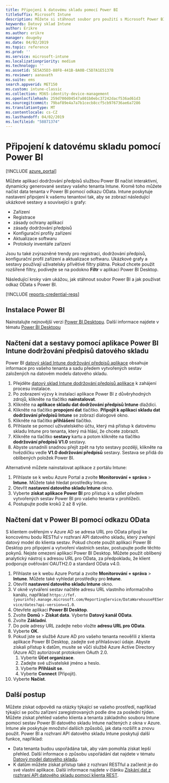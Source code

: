 ```yaml
---
title: Připojení k datovému skladu pomocí Power BI
titleSuffix: Microsoft Intune
description: Můžete si stáhnout soubor pro použití s Microsoft Power BI, který vám umožní načíst interaktivní, dynamicky generované sestavy vašeho tenanta Microsoft Intune.
keywords: Datový sklad Intune
author: Erikre
ms.author: erikre
manager: dougeby
ms.date: 04/02/2019
ms.topic: reference
ms.prod: ''
ms.service: microsoft-intune
ms.localizationpriority: medium
ms.technology: ''
ms.assetid: 5E5A35D3-88F8-441B-8A0B-C5D7A1E5137B
ms.reviewer: aanavath
ms.suite: ems
search.appverid: MET150
ms.custom: intune-classic
ms.collection: M365-identity-device-management
ms.openlocfilehash: 259d700d04547a801b0ebc37242dacf536ad61d3
ms.sourcegitcommit: 79baf89e4a7a7b1cecb8ccf5cb976736ae6a7286
ms.translationtype: MT
ms.contentlocale: cs-CZ
ms.lasthandoff: 04/02/2019
ms.locfileid: "58871374"
---
```

# <a name="connect-to-the-data-warehouse-with-power-bi"></a>Připojení k datovému skladu pomocí Power BI

[!INCLUDE [azure_portal](./includes/azure_portal.md)]

Můžete aplikaci dodržování předpisů službou Power BI načíst interaktivní, dynamicky generované sestavy vašeho tenanta Intune. Kromě toho můžete načíst data tenanta v Power BI pomocí odkazu OData. Intune poskytuje nastavení připojení k vašemu tenantovi tak, aby se zobrazí následující ukázkové sestavy a související s grafy:  

  -  Zařízení
  -  Registrace
  -  zásady ochrany aplikací
  -  zásady dodržování předpisů
  -  Konfigurační profily zařízení
  -  Aktualizace softwaru
  -  Protokoly inventáře zařízení

Jsou tu také zvýrazněné trendy pro registraci, dodržování předpisů, konfigurační profil zařízení a aktualizace softwaru. Ukázkové grafy a sestavy používají uživatelsky přívětivé filtry plátna. Pokud chcete použít rozšířené filtry, podívejte se na podokno **Filtr** v aplikaci Power BI Desktop.

Následující kroky vám ukážou, jak stáhnout soubor Power BI a jak používat odkaz OData s Power BI.

[!INCLUDE [reports-credential-reqs](./includes/reports-credential-reqs.md)]

## <a name="install-power-bi"></a>Instalace Power BI

Nainstalujte nejnovější verzi [Power BI Desktopu](https://aka.ms/intune/datawarehouseapi/installpowerbi). Další informace najdete v tématu [Power BI Desktopu](https://powerbi.microsoft.com/desktop)

## <a name="load-the-data-and-reports-using-the-power-bi-intune-compliance-data-warehouse-app"></a>Načtení dat a sestavy pomocí aplikace Power BI Intune dodržování předpisů datového skladu

Power BI [datový sklad Intune dodržování předpisů aplikace](https://aka.ms/intune/datawarehouseapi/getpowerbiapp) obsahuje informace pro vašeho tenanta a sadu předem vytvořených sestav založených na datovém modelu datového skladu.

1.  Přejděte [datový sklad Intune dodržování předpisů aplikace](https://aka.ms/intune/datawarehouseapi/getpowerbiapp) k zahájení procesu instalace.
2.  Po zobrazení výzvy k instalaci aplikace Power BI z důvěryhodných zdrojů, klikněte na tlačítko **nainstalovat**.
3.  Klikněte na **aplikace skladu dat dodržování předpisů Intune** dlaždici.
4.  Klikněte na tlačítko **propojení dat** tlačítko. 
    **Připojit k aplikaci skladu dat dodržování předpisů Intune** se zobrazí dialogové okno.
5.  Klikněte na tlačítko **přihlášení** tlačítko.
6.  Přihlaste se pomocí uživatelského účtu, který má přístup k datovému skladu Intune pro tenanta, který má hlásí, že chcete zobrazit. 
7.  Klikněte na tlačítko **sestavy** kartu a potom klikněte na tlačítko **dodržování předpisů V1.0** sestavy.
8.  Abyste usnadnili snadnou přejít zpět na tyto sestavy později, klikněte na hvězdičku vedle **V1.0 dodržování předpisů** sestavy. Sestava se přidá do oblíbených položek Power BI.

Alternativně můžete nainstalovat aplikace z portálu Intune:

1.  Přihlaste se k webu Azure Portal a zvolte **Monitorování + správa** > **Intune**. Můžete také hledat prostředky Intune.
2.  Otevřít **nastavení datového skladu Intune** okno.
3.  Vyberte **získat aplikace Power BI** pro přístup k a sdílet předem vytvořených sestav Power BI pro vašeho tenanta v prohlížeči.
4.  Postupujte podle kroků 2 až 8 výše.

## <a name="load-the-data-in-power-bi-using-the-odata-link"></a>Načtení dat v Power BI pomocí odkazu OData

S klientem ověřeným v Azure AD se adresa URL pro OData připojí ke koncovému bodu RESTful v rozhraní API datového skladu, který zveřejní datový model do klienta sestav. Pokud chcete použít aplikaci Power BI Desktop pro připojení a vytvoření vlastních sestav, postupujte podle těchto pokynů. Nejste omezeni aplikací Power BI Desktop. Můžete použít oblíbený analytický nástroj s adresou URL pro OData, za předpokladu, že klient podporuje ověřování OAUTH2.0 a standard OData v4.0.

1.  Přihlaste se k webu Azure Portal a zvolte **Monitorování + správa** > **Intune**. Můžete také vyhledat prostředky pro **Intune**.  
2.  Otevřít **nastavení datového skladu Intune** okno.
3. V okně vytváření sestav načtěte adresu URL vlastního informačního kanálu, například `https://fef.{yourinfo}.manage.microsoft.com/ReportingService/DataWarehouseFEService/dates?api-version=v1.0`.
4. Otevřete aplikaci **Power BI Desktop**.
5. Zvolte **Domů** > **Získat data**. Vyberte **Datový kanál OData**.
6. Zvolte **Základní**.
7. Do pole adresy URL zadejte nebo vložte **adresu URL pro OData**.
8. Vyberte **OK**.
9. Pokud jste se službě Azure AD pro vašeho tenanta neověřili z klienta aplikace Power BI Desktop, zadejte své přihlašovací údaje. Abyste získali přístup k datům, musíte se vůči službě Azure Active Directory (Azure AD) autorizovat protokolem OAuth 2.0.  
    1.  Vyberte **Účet organizace**.  
    2.  Zadejte své uživatelské jméno a heslo.  
    3.  Vyberte **Přihlásit se**.  
    4.  Vyberte **Connect** (Připojit).  
10. Vyberte **Načíst**.

## <a name="next-steps"></a>Další postup

Můžete získat odpovědi na otázky týkající se vašeho prostředí, například týkající se počtu zařízení zaregistrovaných podle dne za poslední týden. Můžete získat přehled vašeho klienta a tenanta základního souboru Intune pomocí sestav Power BI datového skladu Intune načtených z okna v Azure. Intune ale poskytuje množství dalších způsobů, jak data rozšířit a znovu použít. Power BI a rozhraní API datového skladu Intune poskytují další funkce, například:

<!-- -  You can use Power BI Desktop to create additional report types with your data. For example, you could create a custom chart representing the ratio of device manufactures in your enterprise. For more information about creating custom reports with Power BI and the Intune Data Warehouse, see `BLOG POST ON POWER BI`. -->
 -  Data tenanta budou uspořádána tak, aby vám pomohla získat lepší přehled. Další informace o způsobu uspořádání dat najdete v tématu [Datový model datového skladu](reports-ref-data-model.md).
 -  K datům můžete získat přístup také z rozhraní RESTful a začlenit je do své vlastní aplikace. Další informace najdete v článku [Získání dat z rozhraní API datového skladu pomocí klienta REST](reports-proc-data-rest.md).
